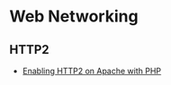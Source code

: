 # Web Networking

## HTTP2
 - [Enabling HTTP2 on Apache with PHP](https://www.designedbyaturtle.co.uk/enabling-http2-support-on-apache2-and-php/)
<!--stackedit_data:
eyJoaXN0b3J5IjpbLTkzNjk1ODM0XX0=
-->
